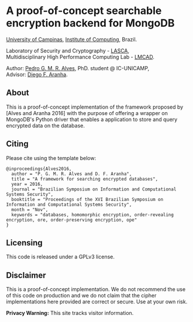 # A proof-of-concept searchable encryption backend for MongoDB

[University of Campinas](http://www.unicamp.br), [Institute of Computing](http://www.ic.unicamp.br), Brazil.

Laboratory of Security and Cryptography - [LASCA](http://www.lasca.ic.unicamp.br),<br>
Multidisciplinary High Performance Computing Lab - [LMCAD](http://www.lmcad.ic.unicamp.br). <br>

Author: [Pedro G. M. R. Alves](http://www.iampedro.com), PhD. student @ IC-UNICAMP,<br/>
Advisor: [Diego F. Aranha](http://www.ic.unicamp.br/~dfaranha). <br/>

## About

This is a proof-of-concept implementation of the framework proposed by [Alves and Aranha 2016] with the purpose of offering a wrapper on MongoDB's Python driver that enables a application to store and query encrypted data on the database.

## Citing
Please cite using the template below:

	@inproceedings{Alves2016,
	  author = "P. G. M. R. Alves and D. F. Aranha",
	  title = "A framework for searching encrypted databases",
	  year = 2016,
	  journal = "Brazilian Symposium on Information and Computational Systems Security",
	  booktitle = "Proceedings of the XVI Brazilian Symposium on Information and Computational Systems Security",
	  month = "Nov",
	  keywords = "databases, homomorphic encryption, order-revealing encryption, ore, order-preserving encryption, ope"
	}

## Licensing

This code is released under a GPLv3 license.

## Disclaimer

This is a proof-of-concept implementation. We do not recommend the use of this code on production and we do not claim that the cipher implementations here provided are correct or secure. Use at your own risk.


**Privacy Warning:** This site tracks visitor information.


